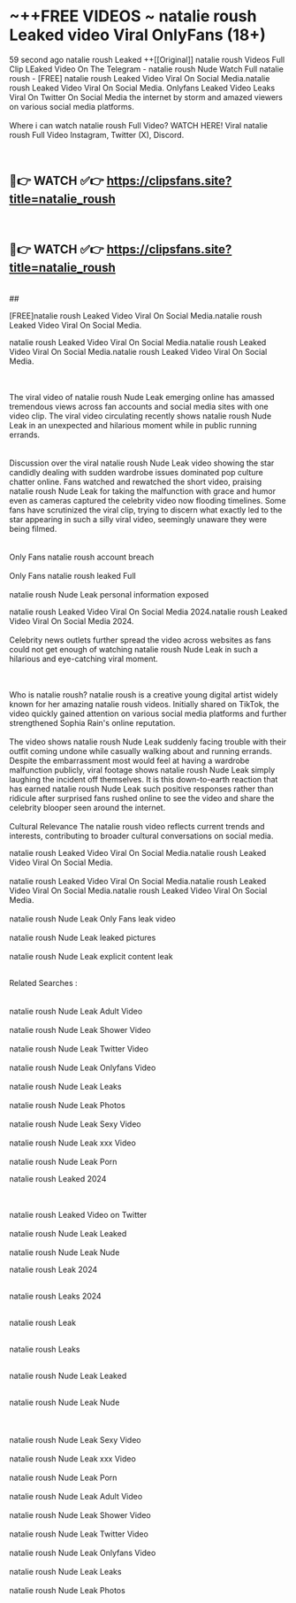# ~++FREE VIDEOS ~ natalie roush Leaked video Viral OnlyFans (18+)<br>


59 second ago natalie roush Leaked ++[[Original]] natalie roush Videos Full Clip LEaked Video On The Telegram  - natalie roush Nude  Watch Full natalie roush - [FREE] natalie roush Leaked Video Viral On Social Media.natalie roush Leaked Video Viral On Social Media.   Onlyfans Leaked Video Leaks Viral On Twitter On Social Media the internet by storm and amazed viewers on various social media platforms. <br><br>
Where i can watch natalie roush Full Video? WATCH HERE! Viral natalie roush Full Video Instagram, Twitter (X), Discord. <br>


 <br>

##  🔴👉 WATCH ✅👉  <a href="https://clipsfans.site?title=natalie_roush&ref=git">https://clipsfans.site?title=natalie_roush</a> <br>
  <br>

##  🔴👉 WATCH ✅👉  <a href="https://clipsfans.site?title=natalie_roush&ref=git">https://clipsfans.site?title=natalie_roush</a> <br>
  <br>
  ##



[FREE]natalie roush Leaked Video Viral On Social Media.natalie roush Leaked Video Viral On Social Media. <br>

natalie roush Leaked Video Viral On Social Media.natalie roush Leaked Video Viral On Social Media.natalie roush Leaked Video Viral On Social Media. <br>


  <br>

  <br>
The viral video of natalie roush Nude Leak emerging online has amassed tremendous views across fan accounts and social media sites with one video clip. The viral video circulating recently shows natalie roush Nude Leak in an unexpected and hilarious moment while in public running errands.<br>
<br>


<br>
Discussion over the viral natalie roush Nude Leak video showing the star candidly dealing with sudden wardrobe issues dominated pop culture chatter online. Fans watched and rewatched the short video, praising natalie roush Nude Leak for taking the malfunction with grace and humor even as cameras captured the celebrity video now flooding timelines. Some fans have scrutinized the viral clip, trying to discern what exactly led to the star appearing in such a silly viral video, seemingly unaware they were being filmed.<br>
<br>
<br> 
Only Fans natalie roush account breach<br>
<br>
Only Fans natalie roush leaked Full <br>
<br>
natalie roush Nude Leak personal information exposed<br>

natalie roush Leaked Video Viral On Social Media 2024.natalie roush Leaked Video Viral On Social Media 2024. <br>
<br>
Celebrity news outlets further spread the video across websites as fans could not get enough of watching natalie roush Nude Leak in such a hilarious and eye-catching viral moment.<br>
<br>

<br>
Who is natalie roush? natalie roush is a creative young digital artist widely known for her amazing natalie roush videos. Initially shared on TikTok, the video quickly gained attention on various social media platforms and further strengthened Sophia Rain's online reputation.<br>
<br>
The video shows natalie roush Nude Leak suddenly facing trouble with their outfit coming undone while casually walking about and running errands. Despite the embarrassment most would feel at having a wardrobe malfunction publicly, viral footage shows natalie roush Nude Leak simply laughing the incident off themselves. It is this down-to-earth reaction that has earned natalie roush Nude Leak such positive responses rather than ridicule after surprised fans rushed online to see the video and share the celebrity blooper seen around the internet.<br>
<br>
Cultural Relevance The natalie roush video reflects current trends and interests, contributing to broader cultural conversations on social media.<br>

natalie roush Leaked Video Viral On Social Media.natalie roush Leaked Video Viral On Social Media.<br>
<br>
natalie roush Leaked Video Viral On Social Media.natalie roush Leaked Video Viral On Social Media.natalie roush Leaked Video Viral On Social Media.<br>
<br>
natalie roush Nude Leak Only Fans leak video<br>
<br>
natalie roush Nude Leak leaked pictures<br>
<br>
natalie roush Nude Leak explicit content leak<br>


<br>
Related Searches :<br>
<br>

<br>
natalie roush Nude Leak Adult Video<br>
<br>
natalie roush Nude Leak Shower Video<br>
<br>
natalie roush Nude Leak Twitter Video<br>
<br>
natalie roush Nude Leak Onlyfans Video<br>
<br>
natalie roush Nude Leak Leaks<br>
<br>
natalie roush Nude Leak Photos<br>

<br>
natalie roush Nude Leak Sexy Video<br>
<br>
natalie roush Nude Leak xxx Video<br>
<br>
natalie roush Nude Leak Porn<br>

natalie roush  Leaked 2024 <br> <br>
<br>

natalie roush Leaked Video on Twitter <br>
<br>
natalie roush Nude Leak Leaked<br>
<br>
natalie roush Nude Leak Nude<br>


natalie roush  Leak 2024 <br> <br>



natalie roush  Leaks 2024 <br> <br>



 
natalie roush  Leak<br> <br>



natalie roush  Leaks<br> <br>


natalie roush Nude Leak Leaked<br> <br>

natalie roush Nude Leak Nude<br> <br>
<br> <br>
natalie roush Nude Leak Sexy Video
<br> <br>
natalie roush Nude Leak xxx Video
<br> <br>
natalie roush Nude Leak Porn
<br> <br>
natalie roush Nude Leak Adult Video
<br> <br>
natalie roush Nude Leak Shower Video
<br> <br>
natalie roush Nude Leak Twitter Video
<br> <br>
natalie roush Nude Leak Onlyfans Video
<br> <br>
natalie roush Nude Leak Leaks
<br> <br>
natalie roush Nude Leak Photos






</p>




 



</p>










